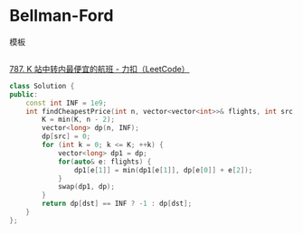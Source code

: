 # Bellman-Ford

模板

```c

```



[787. K 站中转内最便宜的航班 - 力扣（LeetCode）](https://leetcode.cn/problems/cheapest-flights-within-k-stops/)

```c++
class Solution {
public:
    const int INF = 1e9;
    int findCheapestPrice(int n, vector<vector<int>>& flights, int src, int dst, int K) {
        K = min(K, n - 2);
        vector<long> dp(n, INF);
        dp[src] = 0;
        for (int k = 0; k <= K; ++k) {
            vector<long> dp1 = dp;
            for(auto& e: flights) {
                dp1[e[1]] = min(dp1[e[1]], dp[e[0]] + e[2]);
            }
            swap(dp1, dp);
        }
        return dp[dst] == INF ? -1 : dp[dst];
    }
};
```


